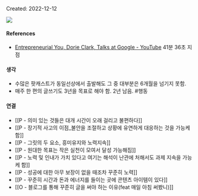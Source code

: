 Created: 2022-12-12

![](https://i.imgur.com/J5ZegIM.png)


#### References
- [Entrepreneurial You, Dorie Clark, Talks at Google - YouTube](https://youtu.be/mIXhibWqrok) 41분 36초 지점

#### 생각
- 수많은 팟캐스트가 동일선상에서 출발해도 그 중 대부분은 6개월을 넘기지 못함. 
- 매주 한 편의 글쓰기도 3년을 목표로 해야 함. 2년 남음. #행동

#### 연결
- [[P - 의미 있는 것들은 대개 시간이 오래 걸리고 불편하다]]
- [[P - 장기적 사고의 이점_불안을 조절하고 상황에 유연하게 대응하는 것을 가능케 함]]
- [[P - 그릿의 두 요소, 흥미유지와 노력지속]]
- [[P - 원대한 목표는 작은 실천이 모여서 달성 가능해짐]]
- [[P - 노력 및 인내가 가치 있다고 여기는 해석이 난관에 처해서도 과제 지속을 가능케 함]]
- [[P - 성공에 대한 아무 보장이 없을 때조차 꾸준히 노력]]
- [[P - 꾸준히 시간과 돈과 에너지를 들이는 곳에 콘텐츠 아이템이 있다]]
- [[O - 블로그를 통해 꾸준히 글을 써야 하는 이유(feat 매일 아침 써봤니)]]
